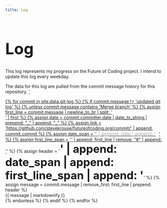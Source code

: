 ```yaml
---
title: Log
---
```


<style>
  .header {
    font-size: 35px;
    font-weight: bold;
  }
  #title {
    font-size: 50px;
  }
  .date {
    font-size: 15px;
    color: #aaa;
    margin-right: 10px
  }
</style>

<h1 id="title">Log</h1>

This log represents my progress on the Future of Coding project. I intend to update this log every weekday.

The data for this log are pulled from the commit message history for this repository. <a href="' | prepend: link | prepend: '">'

<div id="commits-container">
{% for commit in site.data.git-log %} 
  {% if commit.message != 'updated git log' %}
    {% unless commit.message contains 'Merge branch' %}
      {% assign first_line = commit.message | newline_to_br | split: '<br />' | first %} 
      {% assign date = commit.committer.date | date_to_string | prepend: "_" | append: "_" %}
      {% assign link = 'https://github.com/stevekrouse/futureofcoding.org/commit/' | append: commit.commit %}
      {% assign date_span = '<span class="date">' | append: date | append: '</span>' %}
      {% assign first_line_span = '<a href="' | append: link | append: '">' | append: first_line | remove: "#" | append: '</a>' %}
      {% assign header = '<span class="header">' | append: date_span | append: first_line_span | append: '</span>'  %}
      {% assign message = commit.message | remove_first: first_line | prepend: header %}
      <div class="commit">{{ message | markdownify }}</div>
    {% endunless %} 
  {% endif %}
{% endfor %}
</div>

<script>
  (function(i,s,o,g,r,a,m){i['GoogleAnalyticsObject']=r;i[r]=i[r]||function(){
  (i[r].q=i[r].q||[]).push(arguments)},i[r].l=1*new Date();a=s.createElement(o),
  m=s.getElementsByTagName(o)[0];a.async=1;a.src=g;m.parentNode.insertBefore(a,m)
  })(window,document,'script','https://www.google-analytics.com/analytics.js','ga');
  ga('create', 'UA-103157758-1', 'auto');
  ga('send', 'pageview');
</script>
<script repoPath="stevekrouse/futureofcoding.org" type="text/javascript" src="/unbreakable-links/index.js"></script>

